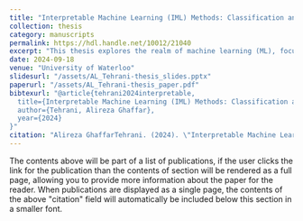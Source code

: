 ```yaml
---
title: "Interpretable Machine Learning (IML) Methods: Classification and Solutions for Transparent Models"
collection: thesis
category: manuscripts
permalink: https://hdl.handle.net/10012/21040
excerpt: "This thesis explores the realm of machine learning (ML), focusing on enhancing model interpretability called interpretable machine learning (IML)."
date: 2024-09-18
venue: "University of Waterloo"
slidesurl: "/assets/AL_Tehrani-thesis_slides.pptx"
paperurl: "/assets/AL_Tehrani-thesis_paper.pdf"
bibtexurl: "@article{tehrani2024interpretable,
  title={Interpretable Machine Learning (IML) Methods: Classification and Solutions for Transparent Models},
  author={Tehrani, Alireza Ghaffar},
  year={2024}
}"
citation: "Alireza GhaffarTehrani. (2024). \"Interpretable Machine Learning (IML) Methods: Classification and Solutions for Transparent Models.\" Master's Thesis, University of Waterloo."
---
```


The contents above will be part of a list of publications, if the user clicks the link for the publication than the contents of section will be rendered as a full page, allowing you to provide more information about the paper for the reader. When publications are displayed as a single page, the contents of the above "citation" field will automatically be included below this section in a smaller font.
